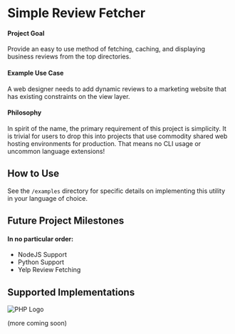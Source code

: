 # Simple Review Fetcher

#### Project Goal
Provide an easy to use method of fetching, caching, and displaying business reviews from the top directories.

#### Example Use Case
A web designer needs to add dynamic reviews to a marketing website that has existing constraints on the view layer.

#### Philosophy
In spirit of the name, the primary requirement of this project is simplicity. It is trivial for users to drop this into projects that use commodity shared web hosting environments for production. That means no CLI usage or uncommon language extensions!  

## How to Use
See the `/examples` directory for specific details on implementing this utility in your language of choice.

## Future Project Milestones
#### In no particular order:

+ NodeJS Support
+ Python Support
+ Yelp Review Fetching



## Supported Implementations

![PHP Logo](https://cdn.jsdelivr.net/npm/programming-languages-logos/src/php/php_128x128.png)

(more coming soon)
